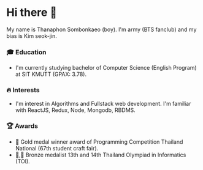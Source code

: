 # Hi there 👋
My name is Thanaphon Sombonkaeo (boy). I'm army (BTS fanclub) and my bias is Kim seok-jin.
### 🎓 Education
- I'm currently studying bachelor of Computer Science (English Program) at SIT KMUTT (GPAX: 3.78).
### 🔥 Interests
- I'm interest in Algorithms and Fullstack web development. I'm familiar with ReactJS, Redux, Node, Mongodb, RBDMS.
### 🏆 Awards
- 🥇 Gold medal winner award of Programming Competition Thailand National (67th student craft fair).
- 🥉,🥉 Bronze medalist 13th and 14th Thailand Olympiad in Informatics (TOI).
